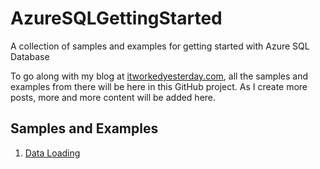 # AzureSQLGettingStarted
A collection of samples and examples for getting started with Azure SQL Database

To go along with my blog at [itworkedyesterday.com](https://itworkedyesterday.com), all the samples and examples from there will be here in this GitHub project. As I create more posts, more and more content will be added here.

## Samples and Examples

1. [Data Loading](/dataLoading/README.md)
